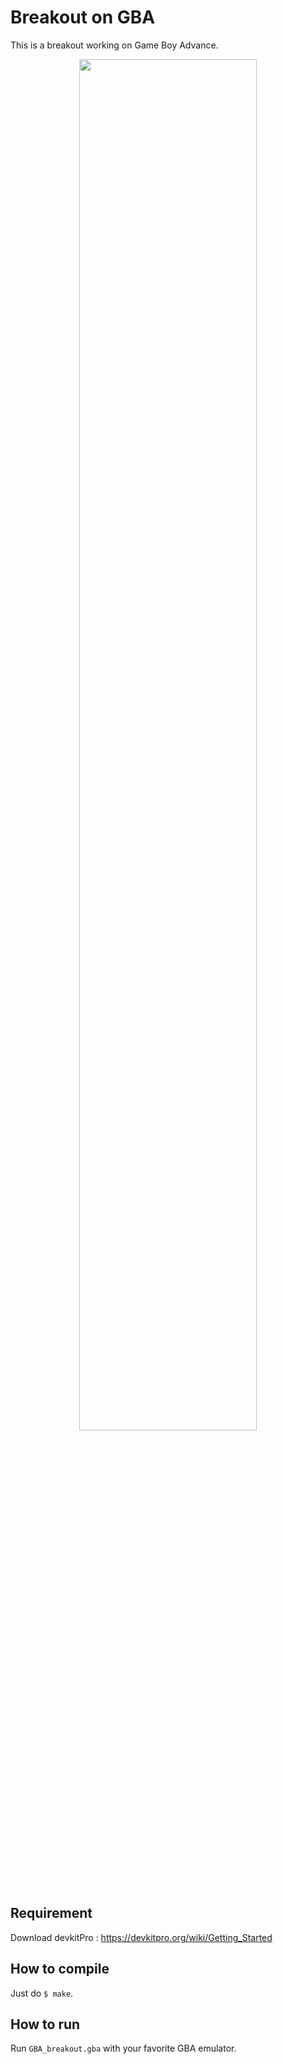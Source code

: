 # Breakout on GBA  
This is a breakout working on Game Boy Advance.  
<p align="center"><img src="https://user-images.githubusercontent.com/39663339/86207551-c2c85f00-bba9-11ea-9ce1-cf88071e8789.gif" width="75%"></p>

## Requirement  
Download devkitPro : <https://devkitpro.org/wiki/Getting_Started>


## How to compile  
Just do `$ make`.


## How to run  
Run `GBA_breakout.gba` with your favorite GBA emulator.
